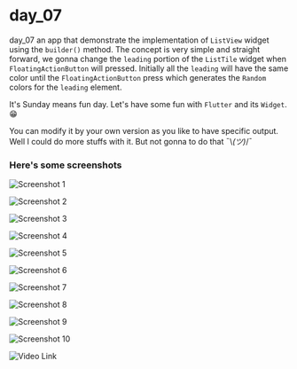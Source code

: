 # day_07

day_07 an app that demonstrate the implementation of `ListView` widget using the `builder()` method. The concept is very simple and straight forward, we gonna change the `leading` portion of the `ListTile` widget when `FloatingActionButton` will pressed. Initially all the `leading` will have the same color until the `FloatingActionButton` press which generates the `Random` colors for the `leading` element.

It's Sunday means fun day. Let's have some fun with `Flutter` and its `Widget`. 😁

You can modify it by your own version as you like to have specific output. Well I could do more stuffs with it. But not gonna to do that ¯\\_(ツ)_/¯


### Here's some screenshots

![Screenshot 1](assets/images/Screenshot_1612998122.png)

![Screenshot 2](assets/images/Screenshot_1612998148.png)

![Screenshot 3](assets/images/Screenshot_1612998151.png)

![Screenshot 4](assets/images/Screenshot_1612998159.png)

![Screenshot 5](assets/images/Screenshot_1612998170.png)

![Screenshot 6](assets/images/Screenshot_1612998176.png)

![Screenshot 7](assets/images/Screenshot_1612998191.png)

![Screenshot 8](assets/images/Screenshot_1612998201.png)

![Screenshot 9](assets/images/Screenshot_1612998213.png)

![Screenshot 10](assets/images/Screenshot_1612998241.png)

![Video Link](assets/images/Day7.gif)